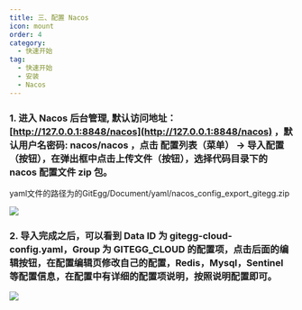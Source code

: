 ```yaml
---
title: 三、配置 Nacos
icon: mount
order: 4
category:
  - 快速开始
tag:
  - 快速开始
  - 安装
  - Nacos
---
```


<a name="82ca7251"></a>

### 1. 进入 Nacos 后台管理, 默认访问地址：[http://127.0.0.1:8848/nacos](http://127.0.0.1:8848/nacos) ，默认用户名密码: nacos/nacos ，点击 配置列表（菜单） -> 导入配置（按钮），在弹出框中点击上传文件（按钮），选择代码目录下的 nacos 配置文件 zip 包。

yaml文件的路径为的GitEgg/Document/yaml/nacos_config_export_gitegg.zip

![](https://cdn.gitegg.com/cloud/docs/images/NACOS%E5%AF%BC%E5%85%A5%E9%85%8D%E7%BD%AE.png#id=DkRvI&originHeight=1066&originWidth=1640&originalType=binary&ratio=1&status=done&style=none)

<a name="43dcbd69"></a>

### 2. 导入完成之后，可以看到 Data ID 为 gitegg-cloud-config.yaml，Group 为 GITEGG_CLOUD 的配置项，点击后面的编辑按钮，在配置编辑页修改自己的配置，Redis，Mysql，Sentinel 等配置信息，在配置中有详细的配置项说明，按照说明配置即可。

![](https://cdn.gitegg.com/cloud/docs/images/NACOS%E9%85%8D%E7%BD%AE%E9%A1%B9.png#id=fyiL0&originHeight=913&originWidth=2338&originalType=binary&ratio=1&status=done&style=none)
